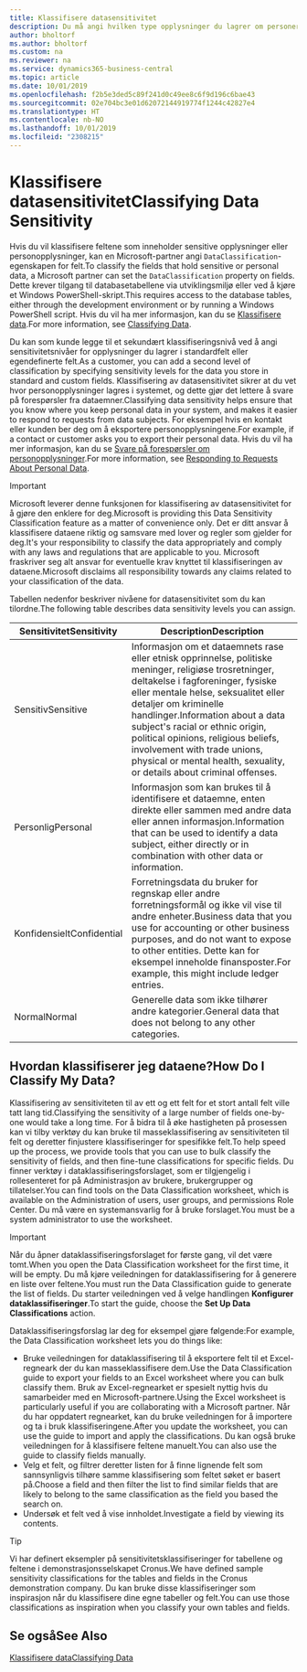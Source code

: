 ```yaml
---
title: Klassifisere datasensitivitet
description: Du må angi hvilken type opplysninger du lagrer om personer slik at du kan svare på forespørsler fra dataemner.
author: bholtorf
ms.author: bholtorf
ms.custom: na
ms.reviewer: na
ms.service: dynamics365-business-central
ms.topic: article
ms.date: 10/01/2019
ms.openlocfilehash: f2b5e3ded5c89f241d0c49ee8c6f9d196c6bae43
ms.sourcegitcommit: 02e704bc3e01d62072144919774f1244c42827e4
ms.translationtype: HT
ms.contentlocale: nb-NO
ms.lasthandoff: 10/01/2019
ms.locfileid: "2308215"
---
```

# <a name="classifying-data-sensitivity"></a><span data-ttu-id="bc607-103">Klassifisere datasensitivitet</span><span class="sxs-lookup"><span data-stu-id="bc607-103">Classifying Data Sensitivity</span></span>
<span data-ttu-id="bc607-104">Hvis du vil klassifisere feltene som inneholder sensitive opplysninger eller personopplysninger, kan en Microsoft-partner angi ```DataClassification```-egenskapen for felt.</span><span class="sxs-lookup"><span data-stu-id="bc607-104">To classify the fields that hold sensitive or personal data, a Microsoft partner can set the ```DataClassification``` property on fields.</span></span> <span data-ttu-id="bc607-105">Dette krever tilgang til databasetabellene via utviklingsmiljø eller ved å kjøre et Windows PowerShell-skript.</span><span class="sxs-lookup"><span data-stu-id="bc607-105">This requires access to the database tables, either through the development environment or by running a Windows PowerShell script.</span></span> <span data-ttu-id="bc607-106">Hvis du vil ha mer informasjon, kan du se [Klassifisere data](https://docs.microsoft.com/en-us/dynamics-nav/classifying-data).</span><span class="sxs-lookup"><span data-stu-id="bc607-106">For more information, see [Classifying Data](https://docs.microsoft.com/en-us/dynamics-nav/classifying-data).</span></span>  

<span data-ttu-id="bc607-107">Du kan som kunde legge til et sekundært klassifiseringsnivå ved å angi sensitivitetsnivåer for opplysninger du lagrer i standardfelt eller egendefinerte felt.</span><span class="sxs-lookup"><span data-stu-id="bc607-107">As a customer, you can add a second level of classification by specifying sensitivity levels for the data you store in standard and custom fields.</span></span> <span data-ttu-id="bc607-108">Klassifisering av datasensitivitet sikrer at du vet hvor personopplysninger lagres i systemet, og dette gjør det lettere å svare på forespørsler fra dataemner.</span><span class="sxs-lookup"><span data-stu-id="bc607-108">Classifying data sensitivity helps ensure that you know where you keep personal data in your system, and makes it easier to respond to requests from data subjects.</span></span> <span data-ttu-id="bc607-109">For eksempel hvis en kontakt eller kunden ber deg om å eksportere personopplysningene.</span><span class="sxs-lookup"><span data-stu-id="bc607-109">For example, if a contact or customer asks you to export their personal data.</span></span> <span data-ttu-id="bc607-110">Hvis du vil ha mer informasjon, kan du se [Svare på forespørsler om personopplysninger](admin-responding-to-requests-about-personal-data.md).</span><span class="sxs-lookup"><span data-stu-id="bc607-110">For more information, see [Responding to Requests About Personal Data](admin-responding-to-requests-about-personal-data.md).</span></span>

> [!Important]
> <span data-ttu-id="bc607-111">Microsoft leverer denne funksjonen for klassifisering av datasensitivitet for å gjøre den enklere for deg.</span><span class="sxs-lookup"><span data-stu-id="bc607-111">Microsoft is providing this Data Sensitivity Classification feature as a matter of convenience only.</span></span> <span data-ttu-id="bc607-112">Det er ditt ansvar å klassifisere dataene riktig og samsvare med lover og regler som gjelder for deg.</span><span class="sxs-lookup"><span data-stu-id="bc607-112">It's your responsibility to classify the data appropriately and comply with any laws and regulations that are applicable to you.</span></span> <span data-ttu-id="bc607-113">Microsoft fraskriver seg alt ansvar for eventuelle krav knyttet til klassifiseringen av dataene.</span><span class="sxs-lookup"><span data-stu-id="bc607-113">Microsoft disclaims all responsibility towards any claims related to your classification of the data.</span></span>  

<span data-ttu-id="bc607-114">Tabellen nedenfor beskriver nivåene for datasensitivitet som du kan tilordne.</span><span class="sxs-lookup"><span data-stu-id="bc607-114">The following table describes data sensitivity levels you can assign.</span></span>

|<span data-ttu-id="bc607-115">Sensitivitet</span><span class="sxs-lookup"><span data-stu-id="bc607-115">Sensitivity</span></span>|<span data-ttu-id="bc607-116">Description</span><span class="sxs-lookup"><span data-stu-id="bc607-116">Description</span></span>|
|----|----|
|<span data-ttu-id="bc607-117">Sensitiv</span><span class="sxs-lookup"><span data-stu-id="bc607-117">Sensitive</span></span> | <span data-ttu-id="bc607-118">Informasjon om et dataemnets rase eller etnisk opprinnelse, politiske meninger, religiøse trosretninger, deltakelse i fagforeninger, fysiske eller mentale helse, seksualitet eller detaljer om kriminelle handlinger.</span><span class="sxs-lookup"><span data-stu-id="bc607-118">Information about a data subject's racial or ethnic origin, political opinions, religious beliefs, involvement with trade unions, physical or mental health, sexuality, or details about criminal offenses.</span></span> |
|<span data-ttu-id="bc607-119">Personlig</span><span class="sxs-lookup"><span data-stu-id="bc607-119">Personal</span></span> | <span data-ttu-id="bc607-120">Informasjon som kan brukes til å identifisere et dataemne, enten direkte eller sammen med andre data eller annen informasjon.</span><span class="sxs-lookup"><span data-stu-id="bc607-120">Information that can be used to identify a data subject, either directly or in combination with other data or information.</span></span>|
|<span data-ttu-id="bc607-121">Konfidensielt</span><span class="sxs-lookup"><span data-stu-id="bc607-121">Confidential</span></span> | <span data-ttu-id="bc607-122">Forretningsdata du bruker for regnskap eller andre forretningsformål og ikke vil vise til andre enheter.</span><span class="sxs-lookup"><span data-stu-id="bc607-122">Business data that you use for accounting or other business purposes, and do not want to expose to other entities.</span></span> <span data-ttu-id="bc607-123">Dette kan for eksempel inneholde finansposter.</span><span class="sxs-lookup"><span data-stu-id="bc607-123">For example, this might include ledger entries.</span></span>|
|<span data-ttu-id="bc607-124">Normal</span><span class="sxs-lookup"><span data-stu-id="bc607-124">Normal</span></span> | <span data-ttu-id="bc607-125">Generelle data som ikke tilhører andre kategorier.</span><span class="sxs-lookup"><span data-stu-id="bc607-125">General data that does not belong to any other categories.</span></span>|

## <a name="how-do-i-classify-my-data"></a><span data-ttu-id="bc607-126">Hvordan klassifiserer jeg dataene?</span><span class="sxs-lookup"><span data-stu-id="bc607-126">How Do I Classify My Data?</span></span>
<span data-ttu-id="bc607-127">Klassifisering av sensitiviteten til av ett og ett felt for et stort antall felt ville tatt lang tid.</span><span class="sxs-lookup"><span data-stu-id="bc607-127">Classifying the sensitivity of a large number of fields one-by-one would take a long time.</span></span> <span data-ttu-id="bc607-128">For å bidra til å øke hastigheten på prosessen kan vi tilby verktøy du kan bruke til masseklassifisering av sensitiviteten til felt og deretter finjustere klassifiseringer for spesifikke felt.</span><span class="sxs-lookup"><span data-stu-id="bc607-128">To help speed up the process, we provide tools that you can use to bulk classify the sensitivity of fields, and then fine-tune classifications for specific fields.</span></span> <span data-ttu-id="bc607-129">Du finner verktøy i dataklassifiseringsforslaget, som er tilgjengelig i rollesenteret for på Administrasjon av brukere, brukergrupper og tillatelser.</span><span class="sxs-lookup"><span data-stu-id="bc607-129">You can find tools on the Data Classification worksheet, which is available on the Administration of users, user groups, and permissions Role Center.</span></span> <span data-ttu-id="bc607-130">Du må være en systemansvarlig for å bruke forslaget.</span><span class="sxs-lookup"><span data-stu-id="bc607-130">You must be a system administrator to use the worksheet.</span></span>

> [!Important]
> <span data-ttu-id="bc607-131">Når du åpner dataklassifiseringsforslaget for første gang, vil det være tomt.</span><span class="sxs-lookup"><span data-stu-id="bc607-131">When you open the Data Classification worksheet for the first time, it will be empty.</span></span> <span data-ttu-id="bc607-132">Du må kjøre veiledningen for dataklassifisering for å generere en liste over feltene.</span><span class="sxs-lookup"><span data-stu-id="bc607-132">You must run the Data Classification guide to generate the list of fields.</span></span> <span data-ttu-id="bc607-133">Du starter veiledningen ved å velge handlingen **Konfigurer dataklassifiseringer**.</span><span class="sxs-lookup"><span data-stu-id="bc607-133">To start the guide, choose the **Set Up Data Classifications** action.</span></span>

<span data-ttu-id="bc607-134">Dataklassifiseringsforslag lar deg for eksempel gjøre følgende:</span><span class="sxs-lookup"><span data-stu-id="bc607-134">For example, the Data Classification worksheet lets you do things like:</span></span>  

* <span data-ttu-id="bc607-135">Bruke veiledningen for dataklassifisering til å eksportere felt til et Excel-regneark der du kan masseklassifisere dem.</span><span class="sxs-lookup"><span data-stu-id="bc607-135">Use the Data Classification guide to export your fields to an Excel worksheet where you can bulk classify them.</span></span> <span data-ttu-id="bc607-136">Bruk av Excel-regnearket er spesielt nyttig hvis du samarbeider med en Microsoft-partnere.</span><span class="sxs-lookup"><span data-stu-id="bc607-136">Using the Excel worksheet is particularly useful if you are collaborating with a Microsoft partner.</span></span> <span data-ttu-id="bc607-137">Når du har oppdatert regnearket, kan du bruke veiledningen for å importere og ta i bruk klassifiseringene.</span><span class="sxs-lookup"><span data-stu-id="bc607-137">After you update the worksheet, you can use the guide to import and apply the classifications.</span></span> <span data-ttu-id="bc607-138">Du kan også bruke veiledningen for å klassifisere feltene manuelt.</span><span class="sxs-lookup"><span data-stu-id="bc607-138">You can also use the guide to classify fields manually.</span></span>  
* <span data-ttu-id="bc607-139">Velg et felt, og filtrer deretter listen for å finne lignende felt som sannsynligvis tilhøre samme klassifisering som feltet søket er basert på.</span><span class="sxs-lookup"><span data-stu-id="bc607-139">Choose a field and then filter the list to find similar fields that are likely to belong to the same classification as the field you based the search on.</span></span>  
* <span data-ttu-id="bc607-140">Undersøk et felt ved å vise innholdet.</span><span class="sxs-lookup"><span data-stu-id="bc607-140">Investigate a field by viewing its contents.</span></span>  

> [!Tip]
> <span data-ttu-id="bc607-141">Vi har definert eksempler på sensitivitetsklassifiseringer for tabellene og feltene i demonstrasjonsselskapet Cronus.</span><span class="sxs-lookup"><span data-stu-id="bc607-141">We have defined sample sensitivity classifications for the tables and fields in the Cronus demonstration company.</span></span> <span data-ttu-id="bc607-142">Du kan bruke disse klassifiseringer som inspirasjon når du klassifisere dine egne tabeller og felt.</span><span class="sxs-lookup"><span data-stu-id="bc607-142">You can use those classifications as inspiration when you classify your own tables and fields.</span></span>

## <a name="see-also"></a><span data-ttu-id="bc607-143">Se også</span><span class="sxs-lookup"><span data-stu-id="bc607-143">See Also</span></span>
[<span data-ttu-id="bc607-144">Klassifisere data</span><span class="sxs-lookup"><span data-stu-id="bc607-144">Classifying Data</span></span>](https://docs.microsoft.com/en-us/dynamics-nav/classifying-data)  
